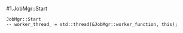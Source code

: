 #1.JobMgr::Start

```
JobMgr::Start
-- worker_thread_ = std::thread(&JobMgr::worker_function, this);
```
